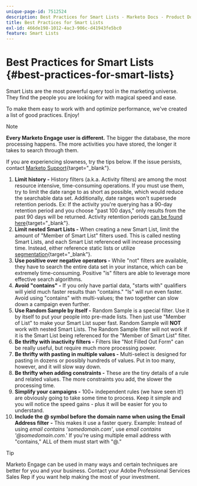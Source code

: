```yaml
---
unique-page-id: 7512524
description: Best Practices for Smart Lists - Marketo Docs - Product Documentation
title: Best Practices for Smart Lists
exl-id: 466de198-1012-4ac3-906c-d41943fe5bc0
feature: Smart Lists
---
```

# Best Practices for Smart Lists {#best-practices-for-smart-lists}

Smart Lists are the most powerful query tool in the marketing universe. They find the people you are looking for with magical speed and ease.

To make them easy to work with and optimize performance, we've created a list of good practices. Enjoy!

>[!NOTE]
>
>**Every Marketo Engage user is different.** The bigger the database, the more processing happens. The more activities you have stored, the longer it takes to search through them.
>
>If you are experiencing slowness, try the tips below. If the issue persists, contact [Marketo Support](https://nation.marketo.com/t5/Support/ct-p/Support){target="_blank"}.

1. **Limit history -** History filters (a.k.a. Activity filters) are among the most resource intensive, time-consuming operations. If you must use them, try to limit the date range to as short as possible, which would reduce the searchable data set. Additionally, date ranges won't supersede retention periods. Ex: If the activity you're querying has a 90-day retention period and you choose "past 100 days," only results from the past 90 days will be returned. Activity retention periods [can be found here](https://nation.marketo.com/t5/knowledgebase/marketo-activities-data-retention-policy/ta-p/251480){target="_blank"}.
1. **Limit nested Smart Lists -** When creating a new Smart List, limit the amount of "Member of Smart List" filters used. This is called nesting Smart Lists, and each Smart List referenced will increase processing time. Instead, either reference static lists or utilize [segmentation](/help/marketo/product-docs/personalization/segmentation-and-snippets/segmentation/create-a-segmentation.md){target="_blank"}.
1. **Use positive over negative operators -** While "not" filters are available, they have to search the entire data set in your instance, which can be extremely time-consuming. Positive "is" filters are able to leverage more effective search algorithms.
1. **Avoid "contains" -** If you only have partial data, "starts with" qualifiers will yield much faster results than "contains." "Is" will run even faster. Avoid using "contains" with multi-values; the two together can slow down a campaign even further.
1. **Use Random Sample by itself -** Random Sample is a special filter. Use it by itself to put your people into pre-made lists. Then just use "Member of List" to make your Smart List super fast. Random Sample will **NOT** work with nested Smart Lists. The Random Sample filter will not work if it is the Smart List being referenced for the "Member of Smart List" filter.
1. **Be thrifty with inactivity filters -** Filters like "Not Filled Out Form" can be really useful, but require much more processing power.
1. **Be thrifty with pasting in multiple values -** Multi-select is designed for pasting in dozens or possibly hundreds of values. Put in too many, however, and it will slow way down.
1. **Be thrifty when adding constraints -** These are the tiny details of a rule and related values. The more constraints you add, the slower the processing time.
1. **Simplify your campaigns -** 100+ independent rules (we have seen it!) are obviously going to take some time to process. Keep it simple and you will notice the speed gains - plus it will be easier for you to understand.
1. **Include the @ symbol before the domain name when using the Email Address filter** **-** This makes it use a faster query. Example: Instead of using _email contains 'somedomain.com'_, use _email contains '@somedomain.com_.' If you're using multiple email address with "contains," ALL of them must start with "@."

>[!TIP]
>
>Marketo Engage can be used in many ways and certain techniques are better for you and your business. Contact your Adobe Professional Services Sales Rep if you want help making the most of your investment.
